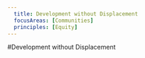```yaml
---
  title: Development without Displacement 
  focusAreas: [Communities]
  principles: [Equity]
---
```

#Development without Displacement